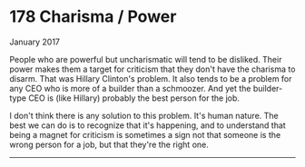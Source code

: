 # 178 Charisma / Power


  
 
  
 January 2017   
  
 People who are powerful but uncharismatic will tend to be disliked. Their power makes them a target for criticism that they don't have the charisma to disarm. That was Hillary Clinton's problem. It also tends to be a problem for any CEO who is more of a builder than a schmoozer. And yet the builder-type CEO is (like Hillary) probably the best person for the job.   
  
 I don't think there is any solution to this problem. It's human nature. The best we can do is to recognize that it's happening, and to understand that being a magnet for criticism is sometimes a sign not that someone is the wrong person for a job, but that they're the right one.   
  
 
  
 
  
 
  
 

 
* * *
 

 

